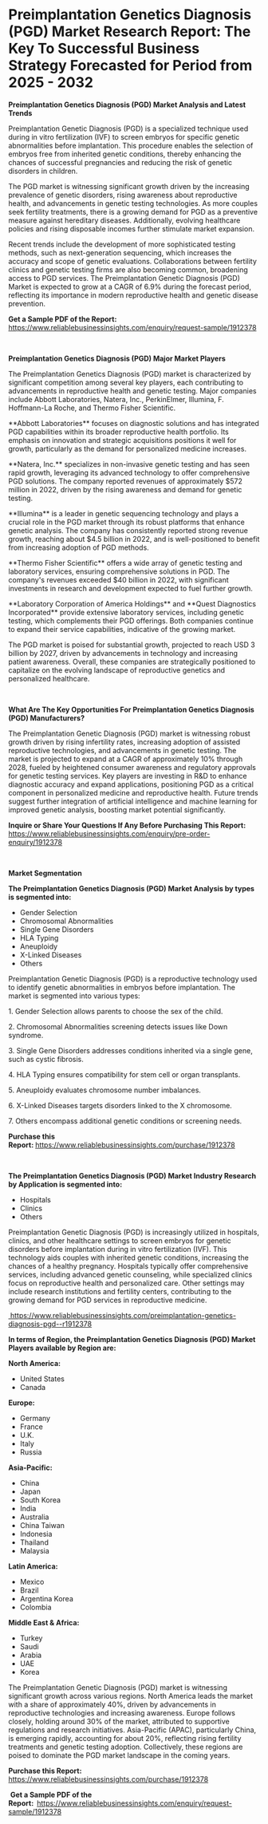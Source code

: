 <p><h1>Preimplantation Genetics Diagnosis (PGD) Market Research Report: The Key To Successful Business Strategy Forecasted for Period from 2025 - 2032</h1></p><p><strong>Preimplantation Genetics Diagnosis (PGD) Market Analysis and Latest Trends</strong></p>
<p><p>Preimplantation Genetic Diagnosis (PGD) is a specialized technique used during in vitro fertilization (IVF) to screen embryos for specific genetic abnormalities before implantation. This procedure enables the selection of embryos free from inherited genetic conditions, thereby enhancing the chances of successful pregnancies and reducing the risk of genetic disorders in children.</p><p>The PGD market is witnessing significant growth driven by the increasing prevalence of genetic disorders, rising awareness about reproductive health, and advancements in genetic testing technologies. As more couples seek fertility treatments, there is a growing demand for PGD as a preventive measure against hereditary diseases. Additionally, evolving healthcare policies and rising disposable incomes further stimulate market expansion. </p><p>Recent trends include the development of more sophisticated testing methods, such as next-generation sequencing, which increases the accuracy and scope of genetic evaluations. Collaborations between fertility clinics and genetic testing firms are also becoming common, broadening access to PGD services. The Preimplantation Genetic Diagnosis (PGD) Market is expected to grow at a CAGR of 6.9% during the forecast period, reflecting its importance in modern reproductive health and genetic disease prevention.</p></p>
<p><strong>Get a Sample PDF of the Report:&nbsp;</strong> <a href="https://www.reliablebusinessinsights.com/enquiry/request-sample/1912378?utm_campaign=101&utm_medium=2&utm_source=Github&utm_content=ia&utm_term=13042025&utm_id=preimplantation-genetics-diagnosis-pgd">https://www.reliablebusinessinsights.com/enquiry/request-sample/1912378</a></p>
<p>&nbsp;</p>
<p><strong>Preimplantation Genetics Diagnosis (PGD) Major Market Players</strong></p>
<p><p>The Preimplantation Genetics Diagnosis (PGD) market is characterized by significant competition among several key players, each contributing to advancements in reproductive health and genetic testing. Major companies include Abbott Laboratories, Natera, Inc., PerkinElmer, Illumina, F. Hoffmann-La Roche, and Thermo Fisher Scientific.</p><p>**Abbott Laboratories** focuses on diagnostic solutions and has integrated PGD capabilities within its broader reproductive health portfolio. Its emphasis on innovation and strategic acquisitions positions it well for growth, particularly as the demand for personalized medicine increases.</p><p>**Natera, Inc.** specializes in non-invasive genetic testing and has seen rapid growth, leveraging its advanced technology to offer comprehensive PGD solutions. The company reported revenues of approximately $572 million in 2022, driven by the rising awareness and demand for genetic testing.</p><p>**Illumina** is a leader in genetic sequencing technology and plays a crucial role in the PGD market through its robust platforms that enhance genetic analysis. The company has consistently reported strong revenue growth, reaching about $4.5 billion in 2022, and is well-positioned to benefit from increasing adoption of PGD methods.</p><p>**Thermo Fisher Scientific** offers a wide array of genetic testing and laboratory services, ensuring comprehensive solutions in PGD. The company's revenues exceeded $40 billion in 2022, with significant investments in research and development expected to fuel further growth.</p><p>**Laboratory Corporation of America Holdings** and **Quest Diagnostics Incorporated** provide extensive laboratory services, including genetic testing, which complements their PGD offerings. Both companies continue to expand their service capabilities, indicative of the growing market.</p><p>The PGD market is poised for substantial growth, projected to reach USD 3 billion by 2027, driven by advancements in technology and increasing patient awareness. Overall, these companies are strategically positioned to capitalize on the evolving landscape of reproductive genetics and personalized healthcare.</p></p>
<p>&nbsp;</p>
<p><strong>What Are The Key Opportunities For Preimplantation Genetics Diagnosis (PGD) Manufacturers?</strong></p>
<p><p>The Preimplantation Genetic Diagnosis (PGD) market is witnessing robust growth driven by rising infertility rates, increasing adoption of assisted reproductive technologies, and advancements in genetic testing. The market is projected to expand at a CAGR of approximately 10% through 2028, fueled by heightened consumer awareness and regulatory approvals for genetic testing services. Key players are investing in R&D to enhance diagnostic accuracy and expand applications, positioning PGD as a critical component in personalized medicine and reproductive health. Future trends suggest further integration of artificial intelligence and machine learning for improved genetic analysis, boosting market potential significantly.</p></p>
<p><strong>Inquire or Share Your Questions If Any Before Purchasing This Report:</strong> <a href="https://www.reliablebusinessinsights.com/enquiry/pre-order-enquiry/1912378?utm_campaign=101&utm_medium=2&utm_source=Github&utm_content=ia&utm_term=13042025&utm_id=preimplantation-genetics-diagnosis-pgd">https://www.reliablebusinessinsights.com/enquiry/pre-order-enquiry/1912378</a></p>
<p>&nbsp;</p>
<p><strong>Market Segmentation</strong></p>
<p><strong>The Preimplantation Genetics Diagnosis (PGD) Market Analysis by types is segmented into:</strong></p>
<p><ul><li>Gender Selection</li><li>Chromosomal Abnormalities</li><li>Single Gene Disorders</li><li>HLA Typing</li><li>Aneuploidy</li><li>X-Linked Diseases</li><li>Others</li></ul></p>
<p><p>Preimplantation Genetic Diagnosis (PGD) is a reproductive technology used to identify genetic abnormalities in embryos before implantation. The market is segmented into various types: </p><p>1. Gender Selection allows parents to choose the sex of the child.</p><p>2. Chromosomal Abnormalities screening detects issues like Down syndrome.</p><p>3. Single Gene Disorders addresses conditions inherited via a single gene, such as cystic fibrosis.</p><p>4. HLA Typing ensures compatibility for stem cell or organ transplants.</p><p>5. Aneuploidy evaluates chromosome number imbalances.</p><p>6. X-Linked Diseases targets disorders linked to the X chromosome.</p><p>7. Others encompass additional genetic conditions or screening needs.</p></p>
<p><strong>Purchase this Report:&nbsp;</strong><a href="https://www.reliablebusinessinsights.com/purchase/1912378?utm_campaign=101&utm_medium=2&utm_source=Github&utm_content=ia&utm_term=13042025&utm_id=preimplantation-genetics-diagnosis-pgd">https://www.reliablebusinessinsights.com/purchase/1912378</a></p>
<p>&nbsp;</p>
<p><strong>The Preimplantation Genetics Diagnosis (PGD) Market Industry Research by Application is segmented into:</strong></p>
<p><ul><li>Hospitals</li><li>Clinics</li><li>Others</li></ul></p>
<p><p>Preimplantation Genetic Diagnosis (PGD) is increasingly utilized in hospitals, clinics, and other healthcare settings to screen embryos for genetic disorders before implantation during in vitro fertilization (IVF). This technology aids couples with inherited genetic conditions, increasing the chances of a healthy pregnancy. Hospitals typically offer comprehensive services, including advanced genetic counseling, while specialized clinics focus on reproductive health and personalized care. Other settings may include research institutions and fertility centers, contributing to the growing demand for PGD services in reproductive medicine.</p></p>
<p><a href="https://www.reliablebusinessinsights.com/preimplantation-genetics-diagnosis-pgd--r1912378?utm_campaign=101&utm_medium=2&utm_source=Github&utm_content=ia&utm_term=13042025&utm_id=preimplantation-genetics-diagnosis-pgd">&nbsp;https://www.reliablebusinessinsights.com/preimplantation-genetics-diagnosis-pgd--r1912378</a></p>
<p><strong>In terms of Region, the Preimplantation Genetics Diagnosis (PGD) Market Players available by Region are:</strong></p>
<p>
    <p> <strong> North America: </strong>
        <ul>
            <li>United States</li>
            <li>Canada</li>
        </ul>
        </p> 
    <p> <strong> Europe: </strong>
        <ul>
            <li>Germany</li>
            <li>France</li>
            <li>U.K.</li>
            <li>Italy</li>
            <li>Russia</li>
        </ul>
        </p> 
    <p> <strong> Asia-Pacific: </strong>
        <ul>
            <li>China</li>
            <li>Japan</li>
            <li>South Korea</li>
            <li>India</li>
            <li>Australia</li>
            <li>China Taiwan</li>
            <li>Indonesia</li>
            <li>Thailand</li>
            <li>Malaysia</li>
        </ul>
        </p> 
    <p> <strong> Latin America: </strong>
        <ul>
            <li>Mexico</li>
            <li>Brazil</li>
            <li>Argentina Korea</li>
            <li>Colombia</li>
        </ul>
        </p> 
    <p> <strong> Middle East & Africa: </strong>
        <ul>
            <li>Turkey</li>
            <li>Saudi</li>
            <li>Arabia</li>
            <li>UAE</li>
            <li>Korea</li>
        </ul>
    </p>
    </p>
<p><p>The Preimplantation Genetic Diagnosis (PGD) market is witnessing significant growth across various regions. North America leads the market with a share of approximately 40%, driven by advancements in reproductive technologies and increasing awareness. Europe follows closely, holding around 30% of the market, attributed to supportive regulations and research initiatives. Asia-Pacific (APAC), particularly China, is emerging rapidly, accounting for about 20%, reflecting rising fertility treatments and genetic testing adoption. Collectively, these regions are poised to dominate the PGD market landscape in the coming years.</p></p>
<p><strong>Purchase this Report: </strong><a href="https://www.reliablebusinessinsights.com/purchase/1912378?utm_campaign=101&utm_medium=2&utm_source=Github&utm_content=ia&utm_term=13042025&utm_id=preimplantation-genetics-diagnosis-pgd">https://www.reliablebusinessinsights.com/purchase/1912378</a></p>
<p>&nbsp;<strong>Get a Sample PDF of the Report:&nbsp;&nbsp;</strong><a href="https://www.reliablebusinessinsights.com/enquiry/request-sample/1912378?utm_campaign=101&utm_medium=2&utm_source=Github&utm_content=ia&utm_term=13042025&utm_id=preimplantation-genetics-diagnosis-pgd">https://www.reliablebusinessinsights.com/enquiry/request-sample/1912378</a></p>
<p><strong></strong></p>
<p><p></p><p></p><p></p></p>